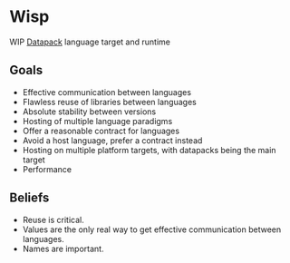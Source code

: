 # Wisp

WIP [Datapack](datapacks.md) language target and runtime

## Goals

- Effective communication between languages
- Flawless reuse of libraries between languages
- Absolute stability between versions
- Hosting of multiple language paradigms
- Offer a reasonable contract for languages
- Avoid a host language, prefer a contract instead
- Hosting on multiple platform targets, with datapacks being the main target
- Performance

## Beliefs

- Reuse is critical.
- Values are the only real way to get effective communication between languages.
- Names are important.
